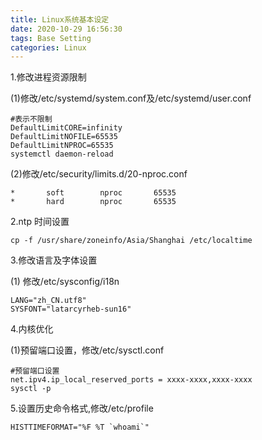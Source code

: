 ```yaml
---
title: Linux系统基本设定
date: 2020-10-29 16:56:30
tags: Base Setting
categories: Linux
---
```


1.修改进程资源限制

(1)修改/etc/systemd/system.conf及/etc/systemd/user.conf

```shell
#表示不限制
DefaultLimitCORE=infinity
DefaultLimitNOFILE=65535
DefaultLimitNPROC=65535
systemctl daemon-reload
```

(2)修改/etc/security/limits.d/20-nproc.conf

```shell
*		soft		nproc		65535
*		hard		nproc 		65535
```

2.ntp 时间设置

```shell
cp -f /usr/share/zoneinfo/Asia/Shanghai /etc/localtime
```

3.修改语言及字体设置

(1) 修改/etc/sysconfig/i18n

```shell
LANG="zh_CN.utf8"
SYSFONT="latarcyrheb-sun16"
```

4.内核优化

(1)预留端口设置，修改/etc/sysctl.conf

```shell
#预留端口设置
net.ipv4.ip_local_reserved_ports = xxxx-xxxx,xxxx-xxxx 
sysctl -p
```

5.设置历史命令格式,修改/etc/profile

```shelll
HISTTIMEFORMAT="%F %T `whoami`"
```

